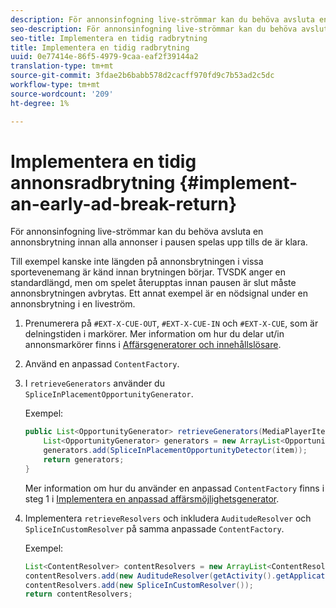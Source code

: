 ```yaml
---
description: För annonsinfogning live-strömmar kan du behöva avsluta en annonsbrytning innan alla annonser i pausen spelas upp tills de är klara.
seo-description: För annonsinfogning live-strömmar kan du behöva avsluta en annonsbrytning innan alla annonser i pausen spelas upp tills de är klara.
seo-title: Implementera en tidig radbrytning
title: Implementera en tidig radbrytning
uuid: 0e77414e-86f5-4979-9caa-eaf2f39144a2
translation-type: tm+mt
source-git-commit: 3fdae2b6babb578d2cacff970fd9c7b53ad2c5dc
workflow-type: tm+mt
source-wordcount: '209'
ht-degree: 1%

---
```



# Implementera en tidig annonsradbrytning {#implement-an-early-ad-break-return}

För annonsinfogning live-strömmar kan du behöva avsluta en annonsbrytning innan alla annonser i pausen spelas upp tills de är klara.

Till exempel kanske inte längden på annonsbrytningen i vissa sportevenemang är känd innan brytningen börjar. TVSDK anger en standardlängd, men om spelet återupptas innan pausen är slut måste annonsbrytningen avbrytas. Ett annat exempel är en nödsignal under en annonsbrytning i en liveström.

1. Prenumerera på `#EXT-X-CUE-OUT`, `#EXT-X-CUE-IN` och `#EXT-X-CUE`, som är delningstiden i markörer.
Mer information om hur du delar ut/in annonsmarkörer finns i [Affärsgeneratorer och innehållslösare](../../ad-insertion/content-resolver/android-3x-content-resolver.md).
1. Använd en anpassad `ContentFactory`.
1. I `retrieveGenerators` använder du `SpliceInPlacementOpportunityGenerator`.

   Exempel:

   ```java
   public List<OpportunityGenerator> retrieveGenerators(MediaPlayerItem item) { 
       List<OpportunityGenerator> generators = new ArrayList<OpportunityGenerator>(); 
       generators.add(SpliceInPlacementOpportunityDetector(item)); 
       return generators; 
   }
   ```

   Mer information om hur du använder en anpassad `ContentFactory` finns i steg 1 i [Implementera en anpassad affärsmöjlighetsgenerator](../../ad-insertion/content-resolver/android-3x-opp-detector-impl-android.md).

1. Implementera `retrieveResolvers` och inkludera `AuditudeResolver` och `SpliceInCustomResolver` på samma anpassade `ContentFactory`.

   Exempel:

   ```java
   List<ContentResolver> contentResolvers = new ArrayList<ContentResolver>(); 
   contentResolvers.add(new AuditudeResolver(getActivity().getApplicationContext())); 
   contentResolvers.add(new SpliceInCustomResolver()); 
   return contentResolvers;
   ```
